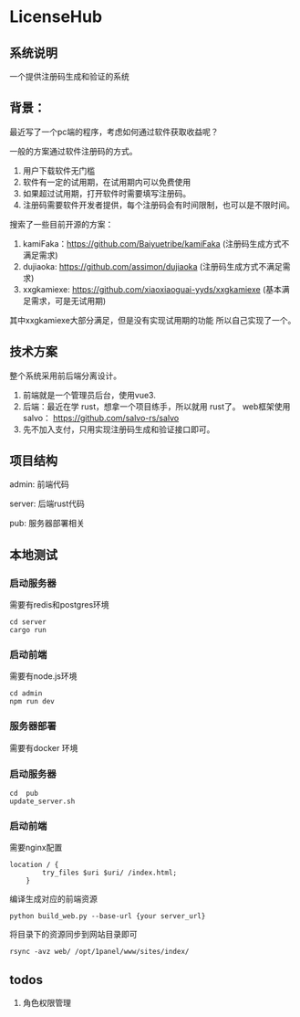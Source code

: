 # LicenseHub

## 系统说明

一个提供注册码生成和验证的系统

## 背景：

最近写了一个pc端的程序，考虑如何通过软件获取收益呢？

一般的方案通过软件注册码的方式。

1. 用户下载软件无门槛
2. 软件有一定的试用期，在试用期内可以免费使用
3. 如果超过试用期，打开软件时需要填写注册码。
4. 注册码需要软件开发者提供，每个注册码会有时间限制，也可以是不限时间。

搜索了一些目前开源的方案：

1. kamiFaka：https://github.com/Baiyuetribe/kamiFaka (注册码生成方式不满足需求)
1. dujiaoka: https://github.com/assimon/dujiaoka (注册码生成方式不满足需求)
1. xxgkamiexe: https://github.com/xiaoxiaoguai-yyds/xxgkamiexe (基本满足需求，可是无试用期)

其中xxgkamiexe大部分满足，但是没有实现试用期的功能
所以自己实现了一个。

## 技术方案

整个系统采用前后端分离设计。
1. 前端就是一个管理员后台，使用vue3.
2. 后端：最近在学 rust，想拿一个项目练手，所以就用 rust了。 web框架使用salvo：
https://github.com/salvo-rs/salvo
3. 先不加入支付，只用实现注册码生成和验证接口即可。


## 项目结构

admin: 前端代码

server: 后端rust代码

pub: 服务器部署相关

## 本地测试


### 启动服务器
需要有redis和postgres环境

```
cd server
cargo run
```

### 启动前端
需要有node.js环境

```
cd admin
npm run dev
```

### 服务器部署

需要有docker 环境

### 启动服务器

```
cd  pub
update_server.sh

```
### 启动前端

需要nginx配置

```
location / {
        try_files $uri $uri/ /index.html;
    }
```

编译生成对应的前端资源
```
python build_web.py --base-url {your server_url}
```

将目录下的资源同步到网站目录即可

```
rsync -avz web/ /opt/1panel/www/sites/index/ 
```

## todos

1. 角色权限管理



